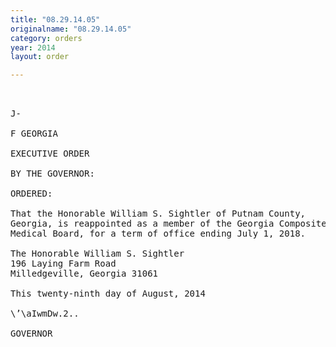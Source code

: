 ```yaml
---
title: "08.29.14.05"
originalname: "08.29.14.05"
category: orders
year: 2014
layout: order

---
```

<pre>
   

J-

F GEORGIA

EXECUTIVE ORDER

BY THE GOVERNOR:

ORDERED:

That the Honorable William S. Sightler of Putnam County,
Georgia, is reappointed as a member of the Georgia Composite
Medical Board, for a term of office ending July 1, 2018.

The Honorable William S. Sightler
196 Laying Farm Road
Milledgeville, Georgia 31061

This twenty-ninth day of August, 2014

\’\aIwmDw.2..

GOVERNOR

</pre>
